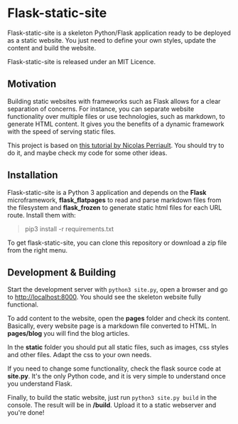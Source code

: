 # Flask-static-site

Flask-static-site is a skeleton Python/Flask application ready to be deployed as a static website. You just need to define your own styles, update the content and build the website.

Flask-static-site is released under an MIT Licence.


## Motivation

Building static websites with frameworks such as Flask allows for a clear separation of concerns. For instance, you can separate website functionality over multiple files or use technologies, such as markdown, to generate HTML content. It gives you the benefits of a dynamic framework with the speed of serving static files.

This project is based on [this tutorial by Nicolas Perriault](https://nicolas.perriault.net/code/2012/dead-easy-yet-powerful-static-website-generator-with-flask/). You should try to do it, and maybe check my code for some other ideas.


## Installation

Flask-static-site is a Python 3 application and depends on the **Flask** microframework, **flask_flatpages** to read and parse markdown files from the filesystem and **flask_frozen** to generate static html files for each URL route. Install them with:

> pip3 install -r requirements.txt

To get flask-static-site, you can clone this repository or download a zip file from the right menu.


## Development & Building

Start the development server with `python3 site.py`, open a browser and go to [http://localhost:8000](http://localhost:8000). You should see the skeleton website fully functional.

To add content to the website, open the **pages** folder and check its content. Basically, every website page is a markdown file converted to HTML. In **pages/blog** you will find the blog articles.

In the **static** folder you should put all static files, such as images, css styles and other files. Adapt the css to your own needs.

If you need to change some functionality, check the flask source code at **site.py**. It's the only Python code, and it is very simple to understand once you understand Flask.

Finally, to build the static website, just run `python3 site.py build` in the console. The result will be in **/build**. Upload it to a static webserver and you're done!

